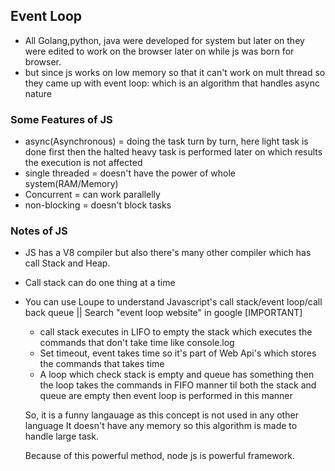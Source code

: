 ## Event Loop

* All Golang,python, java were developed for system but later on they were edited to work on the browser later on while js was born for browser.
* but since js works on low memory so that it can't work on mult thread so they came up with event loop: which is an algorithm that handles async nature

### Some Features of JS
* async(Asynchronous) = doing the task turn by turn, here light task is done first then the halted heavy task is performed later on which results the execution is not affected
* single threaded = doesn't have the power of whole system(RAM/Memory)
* Concurrent = can work parallelly 
* non-blocking = doesn't block tasks

### Notes of JS
 * JS has a V8 compiler but also there's many other compiler which has call Stack and Heap.
 * Call stack can do one thing at a time
 * You can use Loupe to understand Javascript's call stack/event loop/call back queue || Search "event loop website" in google [IMPORTANT]
 	* call stack executes in LIFO to empty the stack which executes the commands that don't take time like console.log
 	* Set timeout, event takes time so it's part of Web Api's which stores the commands that takes time
 	* A loop which check stack is empty and  queue has something then the loop takes the commands in FIFO manner til both the stack and queue are empty then event loop is performed in this manner
 
 	So, it is a funny langauage as this concept is not used in any other language
 	It doesn't have any memory so this algorithm is made to handle large task.
 	
 	Because of this powerful method, node js is powerful framework.
